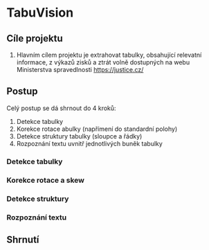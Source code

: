 # TabuVision

## Cíle projektu
1) Hlavním cílem projektu je extrahovat tabulky, obsahující relevatní informace, z výkazů zisků a ztrát volně dostupných na webu Ministerstva spravedlnosti https://justice.cz/

## Postup
Celý postup se dá shrnout do 4 kroků:
1) Detekce tabulky
2) Korekce rotace abulky (napřímení do standardní polohy)
3) Detekce struktury tabulky (sloupce a řádky)
4) Rozpoznání textu uvnitř jednotlivých buněk tabulky

### Detekce tabulky

### Korekce rotace a skew

### Detekce struktury

### Rozpoznání textu

## Shrnutí
